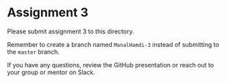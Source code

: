 # Assignment 3

Please submit assignment 3 to this directory.

Remember to create a branch named `ManalHamdi-3` 
instead of submitting to the `master` branch.

If you have any questions, review the GitHub presentation or reach
out to your group or mentor on Slack.
